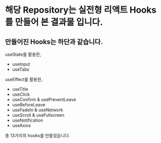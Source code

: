 # 해당 Repository는 실전형 리액트 Hooks를 만들어 본 결과물 입니다.

## 만들어진 Hooks는 하단과 같습니다.

useState를 활용한,

- useInput
- useTabs

useEffect를 활용한,

- useTitle
- useClick
- useConfirm & usePreventLeave
- useBeforeLeave
- useFadeIn & useNetwork
- useScroll & useFullscreen
- useNotification
- useAxios

총 13가지의 hooks를 만들었습니다.

